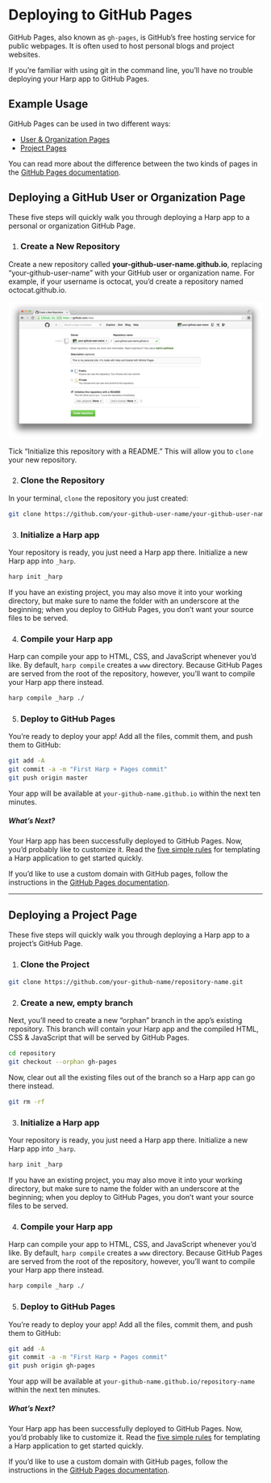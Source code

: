 # Deploying to GitHub Pages

GitHub Pages, also known as `gh-pages`, is GitHub’s free hosting service for public webpages. It is often used to host personal blogs and project websites.

If you’re familiar with using git in the command line, you’ll have no trouble deploying your Harp app to GitHub Pages.

## Example Usage

GitHub Pages can be used in two different ways:

* [User & Organization Pages](#user-pages)
* [Project Pages](#project-pages)

You can read more about the difference between the two kinds of pages in the [GitHub Pages documentation](https://help.github.com/articles/user-organization-and-project-pages).

<h2 id="user-pages">Deploying a GitHub User or Organization Page</h2>

These five steps will quickly walk you through deploying a Harp app to a personal or organization GitHub Page.

1. ### Create a New Repository

  Create a new repository called __your-github-user-name.github.io__, replacing “your-github-user-name” with your GitHub user or organization name. For example, if your username is octocat, you’d create a repository named octocat.github.io.

  ![The settings to use for your new repository on GitHub.](../images/github-pages-1.png)

  Tick “Initialize this repository with a README.” This will allow you to `clone` your new repository.

2. ### Clone the Repository

  In your terminal, `clone` the repository you just created:
    
  ```sh
  git clone https://github.com/your-github-user-name/your-github-user-name.github.io.git
  ```
    
3. ### Initialize a Harp app

  Your repository is ready, you just need a Harp app there. Initialize a new Harp app into `_harp`.

  ```sh
  harp init _harp
  ```

  If you have an existing project, you may also move it into your working directory, but make sure to name the folder with an underscore at the beginning; when you deploy to GitHub Pages, you don’t want your source files to be served.

4. ### Compile your Harp app

  Harp can compile your app to <abbr>HTML</abbr>, <abbr>CSS</abbr>, and JavaScript whenever you’d like. By default, `harp compile` creates a `www` directory. Because GitHub Pages are served from the root of the repository, however, you’ll want to compile your Harp app there instead.

  ```sh
  harp compile _harp ./
  ```

5. ### Deploy to GitHub Pages

  You’re ready to deploy your app! Add all the files, commit them, and push them to GitHub:

  ```sh
  git add -A
  git commit -a -m "First Harp + Pages commit"
  git push origin master
  ```

  Your app will be available at `your-github-name.github.io` within the next ten minutes.

##### What’s Next?

Your Harp app has been successfully deployed to GitHub Pages. Now, you’d probably like to customize it. Read the [five simple rules](http://harpjs.com/docs/development/rules) for templating a Harp application to get started quickly.

If you’d like to use a custom domain with GitHub pages, follow the instructions in the [GitHub Pages documentation](https://help.github.com/articles/setting-up-a-custom-domain-with-pages).

***

<h2 id="project-pages">Deploying a Project Page</h2>

These five steps will quickly walk you through deploying a Harp app to a project’s GitHub Page.

1. ### Clone the Project

  ```sh
  git clone https://github.com/your-github-name/repository-name.git
  ```

2. ### Create a new, empty branch

  Next, you’ll need to create a new “orphan” branch in the app’s existing repository. This branch will contain your Harp app and the compiled HTML, CSS & JavaScript that will be served by GitHub Pages.

  ```sh
  cd repository
  git checkout --orphan gh-pages
  ```

  Now, clear out all the existing files out of the branch so a Harp app can go there instead.

  ```sh
  git rm -rf
  ```
 
3. ### Initialize a Harp app

  Your repository is ready, you just need a Harp app there. Initialize a new Harp app into `_harp`.

  ```sh
  harp init _harp
  ```

  If you have an existing project, you may also move it into your working directory, but make sure to name the folder with an underscore at the beginning; when you deploy to GitHub Pages, you don’t want your source files to be served.

4. ### Compile your Harp app

  Harp can compile your app to <abbr>HTML</abbr>, <abbr>CSS</abbr>, and JavaScript whenever you’d like. By default, `harp compile` creates a `www` directory. Because GitHub Pages are served from the root of the repository, however, you’ll want to compile your Harp app there instead.

  ```sh
  harp compile _harp ./
  ```

5. ### Deploy to GitHub Pages

  You’re ready to deploy your app! Add all the files, commit them, and push them to GitHub:

  ```sh
  git add -A
  git commit -a -m "First Harp + Pages commit"
  git push origin gh-pages
  ```

  Your app will be available at `your-github-name.github.io/repository-name` within the next ten minutes.

##### What’s Next?

Your Harp app has been successfully deployed to GitHub Pages. Now, you’d probably like to customize it. Read the [five simple rules](http://harpjs.com/docs/development/rules) for templating a Harp application to get started quickly.

If you’d like to use a custom domain with GitHub pages, follow the instructions in the [GitHub Pages documentation](https://help.github.com/articles/setting-up-a-custom-domain-with-pages).